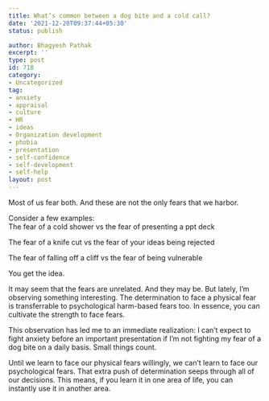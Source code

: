```yaml
---
title: What’s common between a dog bite and a cold call?
date: '2021-12-20T09:37:44+05:30'
status: publish

author: Bhagyesh Pathak
excerpt: ''
type: post
id: 718
category:
- Uncategorized
tag:
- anxiety
- appraisal
- culture
- HR
- ideas
- Organization development
- phobia
- presentation
- self-confidence
- self-development
- self-help
layout: post
---
```


Most of us fear both. And these are not the only fears that we harbor.

Consider a few examples:  
The fear of a cold shower vs the fear of presenting a ppt deck

The fear of a knife cut vs the fear of your ideas being rejected

The fear of falling off a cliff vs the fear of being vulnerable

You get the idea.

It may seem that the fears are unrelated. And they may be. But lately, I’m observing something interesting. The determination to face a physical fear is transferrable to psychological harm-based fears too. In essence, you can cultivate the strength to face fears.

This observation has led me to an immediate realization: I can’t expect to fight anxiety before an important presentation if I’m not fighting my fear of a dog bite on a daily basis. Small things count.

Until we learn to face our physical fears willingly, we can’t learn to face our psychological fears. That extra push of determination seeps through all of our decisions. This means, if you learn it in one area of life, you can instantly use it in another area.